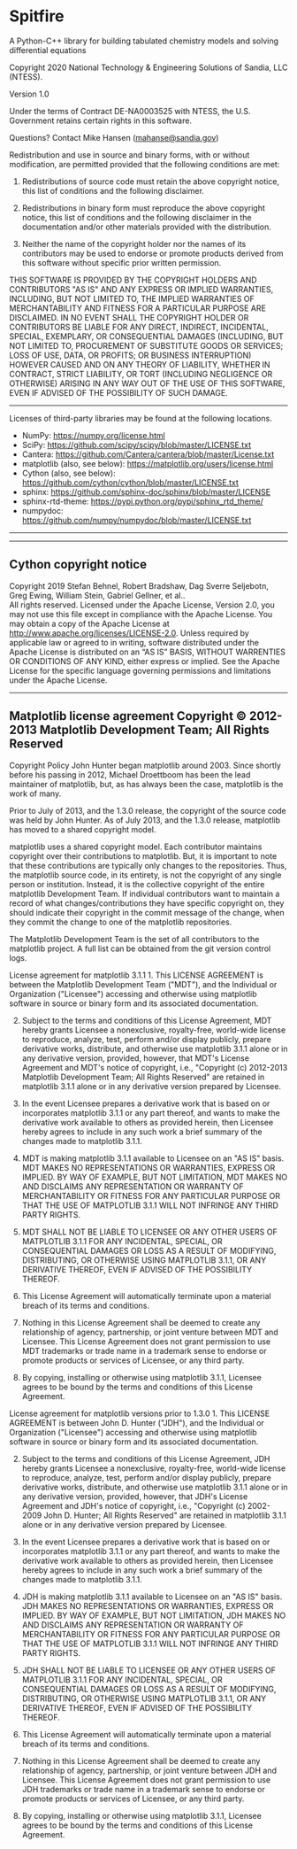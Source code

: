 # Spitfire
A Python-C++ library for building tabulated chemistry models and solving differential equations

Copyright 2020 National Technology & Engineering Solutions of Sandia, LLC (NTESS).

Version 1.0

Under the terms of Contract DE-NA0003525 with NTESS, the U.S. Government retains certain rights in this
software.

Questions? Contact Mike Hansen (mahanse@sandia.gov)

Redistribution and use in source and binary forms, with or without modification, are permitted provided that
the following conditions are met:

1. Redistributions of source code must retain the above copyright notice, this list of conditions and the
following disclaimer.

2. Redistributions in binary form must reproduce the above copyright notice, this list of conditions and the
following disclaimer in the documentation and/or other materials provided with the distribution.

3. Neither the name of the copyright holder nor the names of its contributors may be used to endorse or
promote products derived from this software without specific prior written permission.

THIS SOFTWARE IS PROVIDED BY THE COPYRIGHT HOLDERS AND CONTRIBUTORS "AS IS" AND ANY EXPRESS OR IMPLIED
WARRANTIES, INCLUDING, BUT NOT LIMITED TO, THE IMPLIED WARRANTIES OF MERCHANTABILITY AND FITNESS FOR A
PARTICULAR PURPOSE ARE DISCLAIMED. IN NO EVENT SHALL THE COPYRIGHT HOLDER OR CONTRIBUTORS BE LIABLE FOR ANY
DIRECT, INDIRECT, INCIDENTAL, SPECIAL, EXEMPLARY, OR CONSEQUENTIAL DAMAGES (INCLUDING, BUT NOT LIMITED TO,
PROCUREMENT OF SUBSTITUTE GOODS OR SERVICES; LOSS OF USE, DATA, OR PROFITS; OR BUSINESS INTERRUPTION)
HOWEVER CAUSED AND ON ANY THEORY OF LIABILITY, WHETHER IN CONTRACT, STRICT LIABILITY, OR TORT (INCLUDING
NEGLIGENCE OR OTHERWISE) ARISING IN ANY WAY OUT OF THE USE OF THIS SOFTWARE, EVEN IF ADVISED OF THE
POSSIBILITY OF SUCH DAMAGE.

----------------------------------------------------------------

Licenses of third-party libraries may be found at the following locations. 
- NumPy: https://numpy.org/license.html 
- SciPy: https://github.com/scipy/scipy/blob/master/LICENSE.txt 
- Cantera: https://github.com/Cantera/cantera/blob/master/License.txt 
- matplotlib (also, see below): https://matplotlib.org/users/license.html
- Cython (also, see below): https://github.com/cython/cython/blob/master/LICENSE.txt
- sphinx: https://github.com/sphinx-doc/sphinx/blob/master/LICENSE
- sphinx-rtd-theme: https://pypi.python.org/pypi/sphinx_rtd_theme/
- numpydoc: https://github.com/numpy/numpydoc/blob/master/LICENSE.txt

----------------------------------------------------------------

----
Cython copyright notice
----

Copyright 2019 Stefan Behnel, Robert Bradshaw, Dag Sverre Seljebotn, Greg Ewing, William Stein, Gabriel Gellner, et al..  
All rights reserved. Licensed under the Apache License, Version 2.0, you may not use this file except in 
compliance with the Apache License.  You may obtain a copy of the Apache License at 
http://www.apache.org/licenses/LICENSE-2.0.  Unless required by applicable law or agreed to in writing, 
software distributed under the Apache License is distributed on an “AS IS” BASIS, WITHOUT WARRENTIES OR 
CONDITIONS OF ANY KIND, either express or implied.  See the Apache License for the specific language 
governing permissions and limitations under the Apache License.


----
Matplotlib license agreement Copyright © 2012-2013 Matplotlib Development Team; All Rights Reserved
----

Copyright Policy John Hunter began matplotlib around 2003. Since shortly before his passing in 2012, Michael
Droettboom has been the lead maintainer of matplotlib, but, as has always been the case, matplotlib is the
work of many.

Prior to July of 2013, and the 1.3.0 release, the copyright of the source code was held by John Hunter. As
of July 2013, and the 1.3.0 release, matplotlib has moved to a shared copyright model.

matplotlib uses a shared copyright model. Each contributor maintains copyright over their contributions to
matplotlib. But, it is important to note that these contributions are typically only changes to the
repositories. Thus, the matplotlib source code, in its entirety, is not the copyright of any single person
or institution. Instead, it is the collective copyright of the entire matplotlib Development Team. If
individual contributors want to maintain a record of what changes/contributions they have specific copyright
on, they should indicate their copyright in the commit message of the change, when they commit the change to
one of the matplotlib repositories.

The Matplotlib Development Team is the set of all contributors to the matplotlib project. A full list can be
obtained from the git version control logs.

License agreement for matplotlib 3.1.1 1. This LICENSE AGREEMENT is between the Matplotlib Development Team
("MDT"), and the Individual or Organization ("Licensee") accessing and otherwise using matplotlib software
in source or binary form and its associated documentation.

2. Subject to the terms and conditions of this License Agreement, MDT hereby grants Licensee a nonexclusive,
royalty-free, world-wide license to reproduce, analyze, test, perform and/or display publicly, prepare
derivative works, distribute, and otherwise use matplotlib 3.1.1 alone or in any derivative version,
provided, however, that MDT's License Agreement and MDT's notice of copyright, i.e., "Copyright (c)
2012-2013 Matplotlib Development Team; All Rights Reserved" are retained in matplotlib 3.1.1 alone or in any
derivative version prepared by Licensee.

3. In the event Licensee prepares a derivative work that is based on or incorporates matplotlib 3.1.1 or any
part thereof, and wants to make the derivative work available to others as provided herein, then Licensee
hereby agrees to include in any such work a brief summary of the changes made to matplotlib 3.1.1.

4. MDT is making matplotlib 3.1.1 available to Licensee on an "AS IS" basis. MDT MAKES NO REPRESENTATIONS OR
WARRANTIES, EXPRESS OR IMPLIED. BY WAY OF EXAMPLE, BUT NOT LIMITATION, MDT MAKES NO AND DISCLAIMS ANY
REPRESENTATION OR WARRANTY OF MERCHANTABILITY OR FITNESS FOR ANY PARTICULAR PURPOSE OR THAT THE USE OF
MATPLOTLIB 3.1.1 WILL NOT INFRINGE ANY THIRD PARTY RIGHTS.

5. MDT SHALL NOT BE LIABLE TO LICENSEE OR ANY OTHER USERS OF MATPLOTLIB 3.1.1 FOR ANY INCIDENTAL, SPECIAL,
OR CONSEQUENTIAL DAMAGES OR LOSS AS A RESULT OF MODIFYING, DISTRIBUTING, OR OTHERWISE USING MATPLOTLIB
3.1.1, OR ANY DERIVATIVE THEREOF, EVEN IF ADVISED OF THE POSSIBILITY THEREOF.

6. This License Agreement will automatically terminate upon a material breach of its terms and conditions.

7. Nothing in this License Agreement shall be deemed to create any relationship of agency, partnership, or
joint venture between MDT and Licensee. This License Agreement does not grant permission to use MDT
trademarks or trade name in a trademark sense to endorse or promote products or services of Licensee, or any
third party.

8. By copying, installing or otherwise using matplotlib 3.1.1, Licensee agrees to be bound by the terms and
conditions of this License Agreement.

License agreement for matplotlib versions prior to 1.3.0 1. This LICENSE AGREEMENT is between John D. Hunter
("JDH"), and the Individual or Organization ("Licensee") accessing and otherwise using matplotlib software
in source or binary form and its associated documentation.

2. Subject to the terms and conditions of this License Agreement, JDH hereby grants Licensee a nonexclusive,
royalty-free, world-wide license to reproduce, analyze, test, perform and/or display publicly, prepare
derivative works, distribute, and otherwise use matplotlib 3.1.1 alone or in any derivative version,
provided, however, that JDH's License Agreement and JDH's notice of copyright, i.e., "Copyright (c)
2002-2009 John D. Hunter; All Rights Reserved" are retained in matplotlib 3.1.1 alone or in any derivative
version prepared by Licensee.

3. In the event Licensee prepares a derivative work that is based on or incorporates matplotlib 3.1.1 or any
part thereof, and wants to make the derivative work available to others as provided herein, then Licensee
hereby agrees to include in any such work a brief summary of the changes made to matplotlib 3.1.1.

4. JDH is making matplotlib 3.1.1 available to Licensee on an "AS IS" basis. JDH MAKES NO REPRESENTATIONS OR
WARRANTIES, EXPRESS OR IMPLIED. BY WAY OF EXAMPLE, BUT NOT LIMITATION, JDH MAKES NO AND DISCLAIMS ANY
REPRESENTATION OR WARRANTY OF MERCHANTABILITY OR FITNESS FOR ANY PARTICULAR PURPOSE OR THAT THE USE OF
MATPLOTLIB 3.1.1 WILL NOT INFRINGE ANY THIRD PARTY RIGHTS.

5. JDH SHALL NOT BE LIABLE TO LICENSEE OR ANY OTHER USERS OF MATPLOTLIB 3.1.1 FOR ANY INCIDENTAL, SPECIAL,
OR CONSEQUENTIAL DAMAGES OR LOSS AS A RESULT OF MODIFYING, DISTRIBUTING, OR OTHERWISE USING MATPLOTLIB
3.1.1, OR ANY DERIVATIVE THEREOF, EVEN IF ADVISED OF THE POSSIBILITY THEREOF.

6. This License Agreement will automatically terminate upon a material breach of its terms and conditions.

7. Nothing in this License Agreement shall be deemed to create any relationship of agency, partnership, or
joint venture between JDH and Licensee. This License Agreement does not grant permission to use JDH
trademarks or trade name in a trademark sense to endorse or promote products or services of Licensee, or any
third party.

8. By copying, installing or otherwise using matplotlib 3.1.1, Licensee agrees to be bound by the terms and
conditions of this License Agreement.